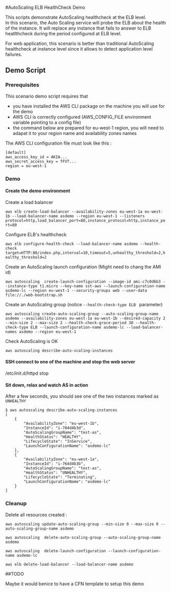 #AutoScaling ELB HealthCheck Demo

This scripts demonstrate AutoScaling healthcheck at the ELB level.  
In this scenario, the Auto Scaling service will probe the ELB about the health of the instance.  It will replace any instance that fails to answer to ELB heatlthcheck during the period configured at ELB level.

For web application, this scenario is better than traditional AutoScaling healthcheck at instance level since it allows to detect application level failures.

## Demo Script

### Prerequisites

This scenario demo script requires that

- you have installed the AWS CLI package on the machine you will use for the demo
- AWS CLI is correctly configured (AWS_CONFIG_FILE environment variable pointing to a config file)
- the command below are prepared for eu-west-1 region, you will need to adapat it to your region name and availability zones names

The AWS CLI configuration file must look like this :

```
[default]
aws_access_key_id = AKIA...
aws_secret_access_key = fFVT...
region = eu-west-1
```

### Demo

#### Create the demo environment 

Create a load balancer

```aws elb create-load-balancer --availability-zones eu-west-1a eu-west-1b --load-balancer-name asdemo --region eu-west-1 --listeners protocol=http,load_balancer_port=80,instance_protocol=http,instance_port=80```

Configure ELB's healthcheck

```aws elb configure-health-check --load-balancer-name asdemo --health-check target=HTTP:80/index.php,interval=10,timeout=5,unhealthy_threshold=2,healthy_threshold=2```

Create an AutoScaling launch configuration (Might need to chang the AMI id)

```aws autoscaling  create-launch-configuration --image-id ami-c7c0d6b3 --instance-type t1.micro --key-name sst-aws --launch-configuration-name asdemo-lc --region eu-west-1 --security-groups web --user-data file://./web-bootstrap.sh```


Create an AutoScaling group (notice ```--health-check-type ELB ``` parameter)

```aws autoscaling create-auto-scaling-group --auto-scaling-group-name asdemo --availability-zones eu-west-1a eu-west-1b --desired-capacity 2 --min-size 2 --max-size 2 --health-check-grace-period 30 --health-check-type ELB --launch-configuration-name asdemo-lc --load-balancer-names asdemo --region eu-west-1```

Check AutoScaling is OK

```aws autoscaling describe-auto-scaling-instances```


#### SSH connect to one of the machine and stop the web server

/etc/init.d/httpd stop


#### Sit down, relax and watch AS in action

After a few seconds, you should see one of the two instances marked as ```UNHEALTHY```


```
$ aws autoscaling describe-auto-scaling-instances
[
    {
        "AvailabilityZone": "eu-west-1b",
        "InstanceId": "i-704d4b3d",
        "AutoScalingGroupName": "test-as",
        "HealthStatus": "HEALTHY",
        "LifecycleState": "InService",
        "LaunchConfigurationName": "asdemo-lc"
    },
    {
        "AvailabilityZone": "eu-west-1a",
        "InstanceId": "i-764d4b3b",
        "AutoScalingGroupName": "test-as",
        "HealthStatus": "UNHEALTHY",
        "LifecycleState": "Terminating",
        "LaunchConfigurationName": "asdemo-lc"
    }
]
```

### Cleanup

Delete all resources created :

```aws autoscaling update-auto-scaling-group --min-size 0 --max-size 0 --auto-scaling-group-name asdemo```

```aws autoscaling  delete-auto-scaling-group --auto-scaling-group-name asdemo```

```aws autoscaling  delete-launch-configuration --launch-configuration-name asdemo-lc```

```aws elb delete-load-balancer --load-balancer-name asdemo```

##TODO

Maybe it would benice to have a CFN template to setup this demo
